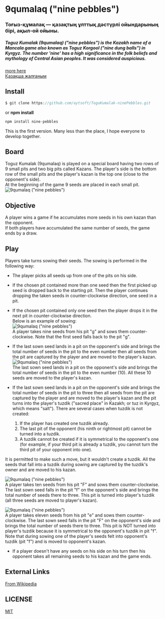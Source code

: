 # 9qumalaq  ("nine pebbles")

### Тоғыз-құмалақ — қазақтың ұлттық дәстүрлі ойындарының бірі, ақыл-ой ойыны.

##### Toguz Kumalak (9qumalaq) ("nine pebbles") is the Kazakh name of a Mancala game also known as Toguz Korgool ("nine dung balls") in Kyrgyz. The number 'nine' has a high significance in the folk beliefs and mythology of Central Asian peoples. It was considered auspicious. </br>
[more here](https://en.wikipedia.org/wiki/Toguz_korgol)   
[Қазақша жалғаным](https://www.inform.kz/ar/article_a3029028)   



## Install 
```js
$ git clone https://github.com/aytsoft/ToguKumalak-ninePebbles.git
```
or
**npm install**</br>
```js
npm install nine-pebbles
```

This is the first version. Many less than the place, I hope everyone to develop together.</br>
## Board
Toguz Kumalak (9qumalaq) is played on a special board having two rows of 9 small pits and two big pits called Kazans. The player's side is the bottom row of the small pits and the player's kazan is the top one (close to the opponent's side). </br>
At the beginning of the game 9 seeds are placed in each small pit.</br>
![9qumalaq ("nine pebbles")](https://github.com/aytsoft/9qumalaq/blob/master/disc/2.jpg)</br>
## Objective
A player wins a game if he accumulates more seeds in his own kazan than the opponent.</br>
If both players have accumulated the same number of seeds, the game ends by a draw.</br>
## Play
Players take turns sowing their seeds. The sowing is performed in the following way:</br>
* The player picks all seeds up from one of the pits on his side.
* If the chosen pit contained more than one seed then the first picked up seed is dropped back to the starting pit. Then the player continues dropping the taken seeds in counter-clockwise direction, one seed in a pit.</br>
* If the chosen pit contained only one seed then the player drops it in the next pit in counter-clockwise direction.</br>
Below is an example of sowing:</br>
![ 9qumalaq ("nine pebbles")](https://github.com/aytsoft/9qumalaq/blob/master/disc/3.jpg)</br>
A player takes nine seeds from his pit "g" and sows them counter-clockwise.
Note that the first seed falls back to the pit "g".</br>
* If the last sown seed  lands in a pit on the opponent's side and brings the total number of seeds in the pit to the even number then all seeds from the pit are captured by the player and are moved to the player's kazan.</br>
![9qumalaq ("nine pebbles")](https://github.com/aytsoft/9qumalaq/blob/master/disc/4.jpg)</br>
The last sown seed lands in a pit on the opponent's side and brings
the total number of seeds in the pit to the even number (10).
All these 10 seeds are moved to the player's kazan.</br>

* If the last sown seed  lands in a pit on the opponent's side and brings the total number of seeds in the pit to three then all seeds from the pit are captured by the player and are moved to the player's kazan and the pit turns into the player's tuzdik ("sacred place" in Kazakh; or tuz in Kyrgyz, which means "salt"). There are several cases when tuzdik is not created:</br>
  1. If the player has created one tuzdik already.</br>
  2. The last pit of the opponent (his ninth or rightmost pit) cannot be turned into a tuzdik.</br>
  3. A tuzdik cannot be created if it is symmetrical to the opponent's one (for example, if your third pit is already a tuzdik, you cannot turn the third pit of your opponent into one).</br>

 It is permitted to make such a move, but it wouldn't create a tuzdik. All the seeds that fall into a tuzdik during sowing are captured by the tuzdik's owner and are moved to his kazan.</br>

 ![9qumalaq ("nine pebbles")](https://github.com/aytsoft/9qumalaq/blob/master/disc/5.jpg)</br>
 A player takes ten seeds from his pit "F" and sows them counter-clockwise.
The last sown seed falls in the pit "f" on the opponent's side and brings
the total number of seeds there to three. This pit is turned
into player's tuzdik (all three seeds are moved to player's kazan).</br>

 ![9qumalaq ("nine pebbles")](https://github.com/aytsoft/9qumalaq/blob/master/disc/6.jpg)</br>
 A player takes eleven seeds from his pit "e" and sows them counter-clockwise.
The last sown seed falls in the pit "F" on the opponent's side and brings
the total number of seeds there to three. This pit is NOT turned
into player's tuzdik because it is symmetrical to the opponent's tuzdik in pit "f".
Note that during sowing one of the player's seeds felt into opponent's tuzdik (pit "f")
and is moved to opponent's kazan.</br>

* If a player doesn't have any seeds on his side on his turn then his opponent takes all remaining seeds to his kazan and the game ends.</br>

## External Links
[From Wikipedia ](https://en.wikipedia.org/wiki/Toguz_korgol)

## LICENSE 
[MIT](https://github.com/aytsoft/9qumalaq/blob/master/LICENSE)

